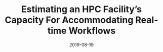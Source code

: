 ---
title: "Estimating an HPC Facility’s Capacity For Accommodating Real-time Workflows"
collection: publications
permalink: /publication/Poster-Berkeley-Lab
excerpt: ''
date: 2019-08-19
venue: 'National Energy Research Scientific Computing (NERSC)'
paperurl: '/files/thesis-internship.pdf'
# citation: ''
---